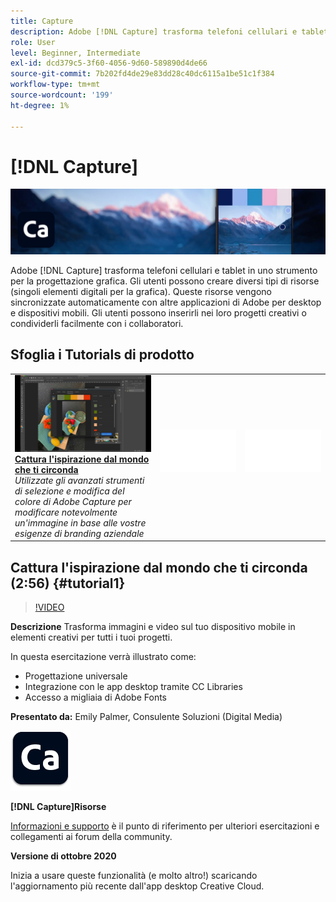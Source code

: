 ```yaml
---
title: Capture
description: Adobe [!DNL Capture] trasforma telefoni cellulari e tablet in uno strumento per la progettazione grafica
role: User
level: Beginner, Intermediate
exl-id: dcd379c5-3f60-4056-9d60-589890d4de66
source-git-commit: 7b202fd4de29e83dd28c40dc6115a1be51c1f384
workflow-type: tm+mt
source-wordcount: '199'
ht-degree: 1%

---
```


# [!DNL Capture]

![Tutorial Hero Image](../assets/Capture.jpg)

Adobe [!DNL Capture] trasforma telefoni cellulari e tablet in uno strumento per la progettazione grafica. Gli utenti possono creare diversi tipi di risorse (singoli elementi digitali per la grafica).   Queste risorse vengono sincronizzate automaticamente con altre applicazioni di Adobe per desktop e dispositivi mobili. Gli utenti possono inserirli nei loro progetti creativi o condividerli facilmente con i collaboratori.

## Sfoglia i Tutorials di prodotto

<table style="table-layout:fixed">
<tr>
 <td>
   <a href="capture.md#tutorial1">
      <img alt="Cattura l&apos;ispirazione dal mondo che ti circonda" src="../assets/capture_palmer_thumbnail.jpg" />
   </a>
    <div>
   <a href="capture.md#tutorial1"><strong>Cattura l'ispirazione dal mondo che ti circonda</strong></a>
    </div>
    <em>Utilizzate gli avanzati strumenti di selezione e modifica del colore di Adobe Capture per modificare notevolmente un'immagine in base alle vostre esigenze di branding aziendale</em>
    <br>
  </td>
  <td>
    <img alt="Spaziatore" src="../assets/Whitespacer.png" />
    <div>
    <br>
  </td>
  <td>
    <img alt="Spaziatore" src="../assets/Whitespacer.png" />
    <div>
    <br>
  </td>
</tr>
</table>

## Cattura l&#39;ispirazione dal mondo che ti circonda (2:56) {#tutorial1}

>[!VIDEO](https://video.tv.adobe.com/v/326825?hidetitle=true)

**Descrizione**
Trasforma immagini e video sul tuo dispositivo mobile in elementi creativi per tutti i tuoi progetti.

In questa esercitazione verrà illustrato come:
* Progettazione universale
* Integrazione con le app desktop tramite CC Libraries
* Accesso a migliaia di Adobe Fonts

**Presentato da:**
Emily Palmer, Consulente Soluzioni (Digital Media)

![Logo Capture](../assets/ca_appicon_96.png)

**[!DNL Capture]Risorse**

[Informazioni e supporto](https://helpx.adobe.com/mobile-apps/help/capture-faq.html) è il punto di riferimento per ulteriori esercitazioni e collegamenti ai forum della community.

**Versione di ottobre 2020**

Inizia a usare queste funzionalità (e molto altro!) scaricando l&#39;aggiornamento più recente dall&#39;app desktop Creative Cloud.

